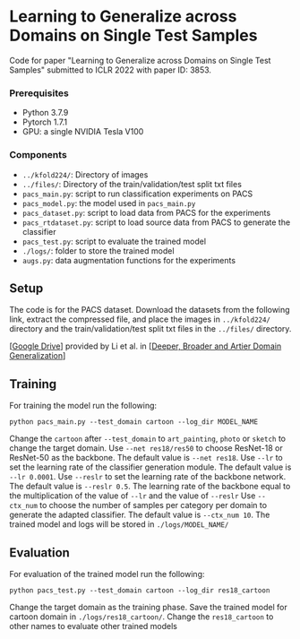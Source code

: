 # Learning to Generalize across Domains on Single Test Samples
Code for paper "Learning to Generalize across Domains on Single Test Samples" submitted to ICLR 2022 with paper ID: 3853.

### Prerequisites
 - Python 3.7.9
 - Pytorch 1.7.1
 - GPU: a single NVIDIA Tesla V100

### Components
 - `../kfold224/`: Directory of images
 - `../files/`: Directory of the train/validation/test split txt files
 - `pacs_main.py`: script to run classification experiments on PACS
 - `pacs_model.py`: the model used in `pacs_main.py`
 - `pacs_dataset.py`: script to load data from PACS for the experiments
 - `pacs_rtdataset.py`: script to load source data from PACS to generate the classifier
 - `pacs_test.py`: script to evaluate the trained model
 - `./logs/`: folder to store the trained model
 - `augs.py`: data augmentation functions for the experiments 


## Setup
The code is for the PACS dataset. Download the datasets from the following link, extract the compressed file, and place the images in `../kfold224/` directory and the train/validation/test split txt files in the `../files/` directory.

[[Google Drive](https://drive.google.com/drive/folders/0B6x7gtvErXgfUU1WcGY5SzdwZVk)] provided by Li et al. in [[Deeper, Broader and Artier Domain Generalization](https://arxiv.org/pdf/1710.03077v1.pdf)]

## Training
For training the model run the following:
```
python pacs_main.py --test_domain cartoon --log_dir MODEL_NAME
```
Change the `cartoon` after `--test_domain` to `art_painting`, `photo` or `sketch` to change the target domain.
Use `--net res18/res50` to choose ResNet-18 or ResNet-50 as the backbone. The default value is `--net res18`.
Use `--lr` to set the learning rate of the classifier generation module. The default value is `--lr 0.0001`.
Use `--reslr` to set the learning rate of the backbone network. The default value is `--reslr 0.5`. The learning rate of the backbone equal to the multiplication of the value of `--lr` and the value of `--reslr`
Use `--ctx_num` to choose the number of samples per category per domain to generate the adapted classifier. The default value is `--ctx_num 10`.
The trained model and logs will be stored in `./logs/MODEL_NAME/`

## Evaluation
For evaluation of the trained model run the following:
```
python pacs_test.py --test_domain cartoon --log_dir res18_cartoon
```
Change the target domain as the training phase.
Save the trained model for cartoon domain in `./logs/res18_cartoon/`. Change the `res18_cartoon` to other names to evaluate other trained models
